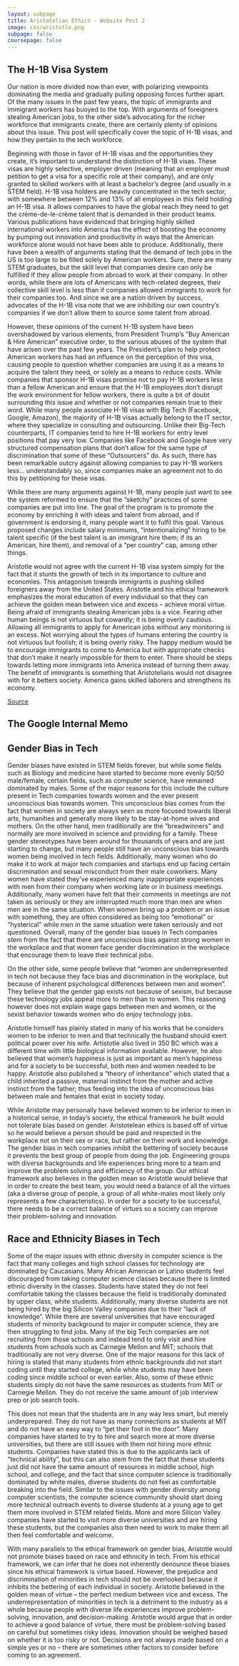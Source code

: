 ```yaml
---
layout: subpage
title: Aristotelian Ethics - Website Post 2
image: css/aristotle.png
subpage: false
coursepage: false
---
```


## The H-1B Visa System

Our nation is more divided now than ever, with polarizing viewpoints dominating the media and gradually pulling opposing forces further apart. Of the many issues in the past few years, the topic of immigrants and immigrant workers has buoyed to the top. With arguments of foreigners stealing American jobs, to the other side’s advocating for the richer workforce that immigrants create, there are certainly plenty of opinions about this issue. This post will specifically cover the topic of H-1B visas, and how they pertain to the tech workforce.

Beginning with those in favor of H-1B visas and the opportunities they create, it’s important to understand the distinction of H-1B visas. These visas are highly selective, employer driven (meaning that an employer must petition to get a visa for a specific role at their company), and are only granted to skilled workers with at least a bachelor’s degree (and usually in a STEM field). H-1B visa holders are heavily concentrated in the tech sector, with somewhere between 12% and 13% of all employees in this field holding an H-1B visa. It allows companies to have the global reach they need to get the crème-de-le-crème talent that is demanded in their product teams. Various publications have evidenced that bringing highly skilled international workers into America has the effect of boosting the economy by pumping out innovation and productivity in ways that the American workforce alone would not have been able to produce. Additionally, there have been a wealth of arguments stating that the demand of tech jobs in the US is too large to be filled solely by American workers. Sure, there are many STEM graduates, but the skill level that companies desire can only be fulfilled if they allow people from abroad to work at their company. In other words, while there are lots of Americans with tech-related degrees, their collective skill level is less than if companies allowed immigrants to work for their companies too. And since we are a nation driven by success, advocates of the H-1B visa note that we are inhibiting our own country’s companies if we don’t allow them to source some talent from abroad.

However, these opinions of the current H-1B system have been overshadowed by various elements, from President Trump’s “Buy American & Hire American” executive order, to the various abuses of the system that have arisen over the past few years. The President’s plan to help protect American workers has had an influence on the perception of this visa, causing people to question whether companies are using it as a means to acquire the talent they need, or solely as a means to reduce costs. While companies that sponsor H-1B visas promise not to pay H-1B workers less than a fellow American and ensure that the H-1B employees don’t disrupt the work environment for fellow workers, there is quite a bit of doubt surrounding this issue and whether or not companies remain true to their word. While many people associate H-1B visas with Big Tech (Facebook, Google, Amazon), the majority of H-1B visas actually belong to the IT sector, where they specialize in consulting and outsourcing. Unlike their Big-Tech counterparts, IT companies tend to hire H-1B workers for entry level positions that pay very low. Companies like Facebook and Google have very structured compensation plans that don’t allow for the same type of discrimination that some of these “Outsourcers” do. As such, there has been remarkable outcry against allowing companies to pay H-1B workers less… understandably so, since companies make an agreement not to do this by petitioning for these visas.

While there are many arguments against H-1B, many people just want to see the system reformed to ensure that the “sketchy” practices of some companies are put into line. The goal of the program is to promote the economy by enriching it with ideas and talent from abroad, and if government is endorsing it, many people want it to fulfil this goal. Various proposed changes include salary minimums, “intentionalizing” hiring to be talent specific (if the best talent is an immigrant hire them; if its an American, hire them), and removal of a “per country” cap, among other things.

Aristotle would not agree with the current H-1B visa system simply for the fact that it stunts the growth of tech in its importance to culture and economies. This antagonism towards immigrants is pushing skilled foreigners away from the United States. Aristotle and his ethical framework emphasizes the moral education of every individual so that they can achieve the golden mean between vice and excess – achieve moral virtue. Being afraid of immigrants stealing American jobs is a vice. Fearing other human beings is not virtuous but cowardly; it is being overly cautious. Allowing all immigrants to apply for American jobs without any monitoring is an excess. Not worrying about the types of humans entering the country is not virtuous but foolish; it is being overly risky. The happy medium would be to encourage immigrants to come to America but with appropriate checks that don’t make it nearly impossible for them to enter. There should be steps towards letting more immigrants into America instead of turning them away. The benefit of immigrants is something that Aristotelians would not disagree with for it betters society. America gains skilled laborers and strengthens its economy.

[Source](https://hbr.org/2017/05/the-h-1b-visa-debate-explained)

## The Google Internal Memo



## Gender Bias in Tech

Gender biases have existed in STEM fields forever, but while some fields such as Biology and medicine have started to become more evenly 50/50 male/female, certain fields, such as computer science, have remained dominated by males. Some of the major reasons for this include the culture present in Tech companies towards women and the ever present unconscious bias towards women. This unconscious bias comes from the fact that women in society are always seen as more focused towards liberal arts, humanities and generally more likely to be stay-at-home wives and mothers. On the other hand, men traditionally are the “breadwinners” and normally are more involved in science and providing for a family. These gender stereotypes have been around for thousands of years and are just starting to change, but many people still have an unconscious bias towards women being involved in tech fields. Additionally, many women who do make it to work at major tech companies and startups end up facing certain discrimination and sexual misconduct from their male coworkers. Many women have stated they’ve experienced many inappropriate experiences with men from their company when working late or in business meetings. Additionally, many women have felt that their comments in meetings are not taken as seriously or they are interrupted much more than men are when men are in the same situation. When women bring up a problem or an issue with something, they are often considered as being too “emotional” or “hysterical” while men in the same situation were taken seriously and not questioned. Overall, many of the gender bias issues in Tech companies stem from the fact that there are unconscious bias against strong women in the workplace and that women face gender discrimination in the workplace that encourage them to leave their technical jobs. 

On the other side, some people believe that  “women are underrepresented in tech not because they face bias and discrimination in the workplace, but because of inherent psychological differences between men and women”. They believe that the gender gap exists not because of sexism, but because these technology jobs appeal more to men than to women. This reasoning however does not explain wage gaps between men and women, or the sexist behavior towards women who do enjoy technology jobs. 

Aristotle himself has plainly stated in many of his works that he considers women to be inferior to men and that technically the husband should exert political power over his wife. Artistotle also lived in 350 BC which was a different time with little biological information available. However, he also believed that women’s happiness is just as important as men’s happiness and for a society to be successful, both men and women needed to be happy.  Aristotle also published a “theory of inheritance” which stated that a child inherited a passive, maternal instinct from the mother and active instinct from the father; thus feeding into the idea of unconscious bias between male and females that exist in society today. 

While Aristotle may personally have believed women to be inferior to men in a historical sense, in today’s society, the ethical framework he built would not tolerate bias based on gender. Aristotelean ethics is based off of virtue so he would believe a person should be paid and respected in the workplace not on their sex or race, but rather on their work and knowledge. The gender bias in tech companies inhibit the bettering of society because it prevents the best group of people from doing the job. Engineering groups with diverse backgrounds and life experiences bring more to a team and improve the problem solving and efficiency of the group. Our ethical framework also believes in the golden mean so Aristotle would believe that in order to create the best team, you would need a balance of all the virtues (aka a diverse group of people, a group of all white-males most likely only represents a few characteristics). In order for a society to be successful, there needs to be a correct balance of virtues so a society can improve their problem-solving and innovation. 


## Race and Ethnicity Biases in Tech

Some of the major issues with ethnic diversity in computer science is the fact that many colleges and high school classes for technology are dominated by Caucasians. Many African American or Latino students feel discouraged from taking computer science classes because there is limited ethnic diversity in the classes. Students have stated they do not feel comfortable taking the classes because the field is traditionally dominated by upper class, white students. Additionally, many diverse students are not being hired by the big Silicon Valley companies due to their “lack of knowledge”. While there are several universities that have encouraged students of minority background to major in computer science, they are then struggling to find jobs. Many of the big Tech companies are not recruiting from those schools and instead tend to only visit and hire students from schools such as Carnegie Mellon and MIT; schools that traditionally are not very diverse. One of the major reasons for this lack of hiring is stated that many students from ethnic backgrounds did not start coding until they started college, while white students may have been coding since middle school or even earlier. Also, some of these ethnic students simply do not have the same resources as students from MIT or Carnegie Mellon. They do not receive the same amount of job interview prep or job search tools.

This does not mean that the students are in any way less smart, but merely underprepared. They do not have as many connections as students at MIT and do not have an easy way to “get their foot in the door”. Many companies have started to try to hire and search more at more diverse universities, but there are still issues with them not hiring more ethnic students. Companies have stated this is due to the applicants lack of “technical ability”, but this can also stem from the fact that these students just did not have the same amount of resources in middle school,  high school, and college, and the fact that since computer science is traditionally dominated by white males, diverse students do not feel as comfortable breaking into the field. Similar to the issues with gender diversity among computer scientists, the computer science community should start doing more technical outreach events to diverse students at a young age to get them more involved in STEM related fields. More and more Silicon Valley companies have started to visit more diverse universities and are hiring these students, but the companies also then need to work to make them all then feel comfortable and welcome. 

With many parallels to the ethical framework on gender bias, Aristotle would not promote biases based on race and ethnicity in tech. From his ethical framework, we can infer that he does not inherently denounce these biases since his ethical framework is virtue based. However, the prejudice and discrimination of minorities in tech should not be overlooked because it inhibits the bettering of each individual in society. Aristotle believed in the golden mean of virtue – the perfect medium between vice and excess. The underrepresentation of minorities in tech is a detriment to the industry as a whole because people with diverse life experiences improve problem-solving, innovation, and decision-making. Aristotle would argue that in order to achieve a good balance of virtue, there must be problem-solving based on careful but sometimes risky ideas. Innovation should be weighed based on whether it is too risky or not. Decisions are not always made based on a simple yes or no – there are sometimes other factors to consider before coming to an agreement.
